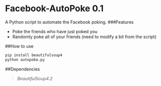 Facebook-AutoPoke 0.1
=================

A Python script to automate the Facebook poking.
###Features  
* Poke the friends who have just poked you
* Randomly poke all of your friends (need to modify a bit from the script)

##How to use
```python
pip install beautifulsoup4
python autopoke.py
```

##Dependencies
> *BeautifulSoup4.2*

